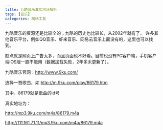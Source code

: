 ```yaml
---
title: 九酷音乐真实地址解析
tags: [音乐]
categories: 网络工具
---
```



九酷音乐的资源还是比较全的；九酷的历史也比较长，从2002年就有了。
许多其他音乐平台，例如QQ音乐、虾米音乐、网易云音乐上面没有的，这里也可以找到。

缺点就是网页上广告太多，而且页面也不好看。目前也没有PC客户端，手机客户端iOS版一直不能用（数据加载失败，2年多未更新了）。

九酷音乐官网：http://www.9ku.com/

选择一首歌曲，如 http://m.9ku.com/play/86179.htm

其中，86179就是歌曲的id号

真实地址为：

http://mp3.9ku.com/m4a/86179.m4a

http://111.161.71.11/mp3.9ku.com/m4a/86179.m4a

